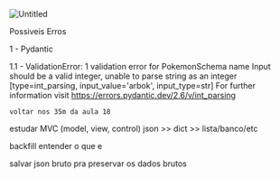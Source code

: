 ![Untitled](https://prod-files-secure.s3.us-west-2.amazonaws.com/75149d37-58c5-4e57-833a-62c9c8f03039/3859aae4-d37f-4ddc-a9f7-cea7bea5d48c/Untitled.png)

Possiveis Erros 

1 - Pydantic

1.1 - ValidationError: 1 validation error for PokemonSchema
name
  Input should be a valid integer, unable to parse string as an integer [type=int_parsing, input_value='arbok', input_type=str]
    For further information visit https://errors.pydantic.dev/2.6/v/int_parsing

    voltar nos 35m da aula 18

estudar MVC (model, view, control)
json >> dict >> lista/banco/etc
	
backfill entender o que e

salvar json bruto pra preservar os dados brutos